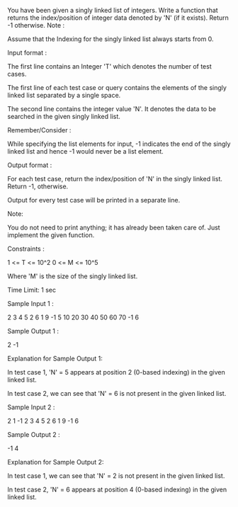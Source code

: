 You have been given a singly linked list of integers. Write a function that returns the index/position of integer data denoted by 'N' (if it exists). Return -1 otherwise.
Note :

Assume that the Indexing for the singly linked list always starts from 0.

Input format :

The first line contains an Integer 'T' which denotes the number of test cases. 

The first line of each test case or query contains the elements of the singly linked list separated by a single space. 

The second line contains the integer value 'N'. It denotes the data to be searched in the given singly linked list.

Remember/Consider :

While specifying the list elements for input, -1 indicates the end of the singly linked list and hence -1 would never be a list element.

Output format :

For each test case, return the index/position of 'N' in the singly linked list. Return -1, otherwise.

Output for every test case will be printed in a separate line.

Note:

You do not need to print anything; it has already been taken care of. Just implement the given function.

 Constraints :

1 <= T <= 10^2
0 <= M <= 10^5

Where 'M' is the size of the singly linked list.

Time Limit: 1 sec

Sample Input 1 :

2
3 4 5 2 6 1 9 -1
5
10 20 30 40 50 60 70 -1
6

Sample Output 1 :

2
-1

 Explanation for Sample Output 1:

In test case 1, 'N' = 5 appears at position 2 (0-based indexing) in the given linked list.

In test case 2, we can see that 'N' = 6 is not present in the given linked list.

Sample Input 2 :

2
1 -1
2
3 4 5 2 6 1 9 -1
6

Sample Output 2 :

-1
4

 Explanation for Sample Output 2:

In test case 1, we can see that 'N' = 2 is not present in the given linked list.

In test case 2, 'N' = 6 appears at position 4 (0-based indexing) in the given linked list.

